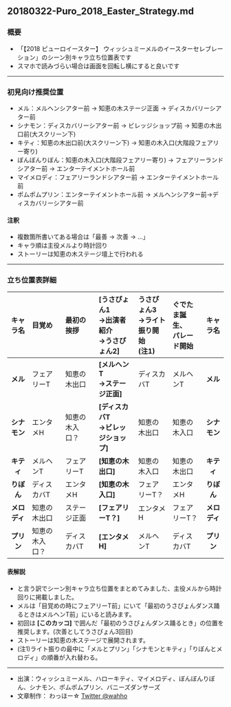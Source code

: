 20180322-Puro_2018_Easter_Strategy.md
-----

### 概要

* 「【2018 ピューロイースター】 ウィッシュミーメルのイースターセレブレーション」のシーン別キャラ立ち位置表です
* スマホで読みづらい場合は画面を回転し横にすると良いです

-----

### 初見向け推奨位置

* メル：メルヘンシアター前 → 知恵の木ステージ正面 → ディスカバリーシアター前
* シナモン：ディスカバリーシアター前 → ビレッジショップ前 → 知恵の木出口前(大スクリーン下)
* キティ：知恵の木出口前(大スクリーン下) → 知恵の木入口(大階段フェアリー寄り)
* ぼんぼんりぼん：知恵の木入口(大階段フェアリー寄り) → フェアリーランドシアター前 → エンターテイメントホール前
* マイメロディ：フェアリーランドシアター前 → エンターテイメントホール前
* ポムポムプリン：エンターテイメントホール前 → メルヘンシアター前→ディスカバリーシアター前

#### 注釈

* 複数箇所書いてある場合は「最善 → 次善 → …」
* キャラ順は主役メルより時計回り
* ストーリーは知恵の木ステージ壇上で行われる

-----

### 立ち位置表詳細

|キャラ名|目覚め|最初の挨拶|**[うさぴょん1<br>→出演者紹介<br>→うさぴょん2]**|うさぴょん3<br>→ライト振り開始<br>(注1)|ぐでたま誕生、<br>パレード開始|キャラ名|
|:-----:|:-----|:-----|:-----|:-----|:-----|:-----:|
|**メル**|フェアリーT|知恵の木出口|**[メルヘンT<br>→ステージ正面]**|ディスカバT|メルヘンT|**メル**|
|**シナモン**|エンタメH|知恵の木入口？|**[ディスカバT<br>→ビレッジショップ]**|知恵の木出口|知恵の木入口|**シナモン**|
|**キティ**|メルヘンT|フェアリーT|**[知恵の木出口]**|知恵の木入口|知恵の木出口|**キティ**|
|**りぼん**|ディスカバT|エンタメH|**[知恵の木入口]**|フェアリーT？|エンタメH|**りぼん**|
|**メロディ**|知恵の木出口|ステージ正面|**[フェアリーT？]**|エンタメH|フェアリーT？|**メロディ**|
|**プリン**|知恵の木入口？|ディスカバT|**[エンタメH]**|メルヘンT|ディスカバT|**プリン**|

#### 表解説

* と言う訳でシーン別キャラ立ち位置をまとめてみました、主役メルから時計回りに掲載しました。
* メルは「目覚めの時にフェアリーT前」にいて「最初のうさぴょんダンス踊るときはメルヘンT前」にいると読みます。
* 初回は **[このカッコ]** で囲んだ「最初のうさぴょんダンス踊るとき」の位置を推奨します。(次善としてうさぴょん3回目)
* ストーリーは知恵の木ステージで展開されます。
* (注1)ライト振りの最中に「メルとプリン」「シナモンとキティ」「りぼんとメロディ」の順番が入れ替わる。

-----

* 出演：ウィッシュミーメル、ハローキティ、マイメロディ、ぼんぼんりぼん、シナモン、ポムポムプリン、バニーズダンサーズ
* 文章制作： わっほー☆ [Twitter @wahho](https://twitter.com/wahho)
